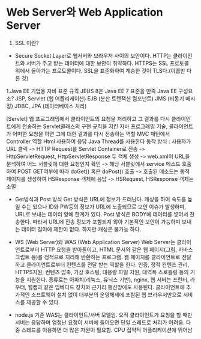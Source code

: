 # Web Server와 Web Application Server

1. SSL 이란?
- Secure Socket Layer로 웹서버와 브라우저 사이의 보안이다. HTTP는 클라이언트와 서버가 주고 받는 데이터에 대한 보안이 취약하다. HTTPS는 SSL 프로토콜 위에서 돌아가는 프로토콜이다. SSL을 표준화하여 계승한 것이 TLS다.(이름만 다른 것)

1.Java EE 기업용 자바 표준 규격
JEUS 8은 Java EE 7 표준을 만족
Java EE 구성요소?
JSP, Servlet (웹 어플리케이션)
EJB (분산 트랜잭션 컴포넌트)
JMS (비동기 메시징)
JDBC, JPA (데이터베이스 처리)

[Servlet]
웹 프로그래밍에서 클라이언트의 요청을 처리하고 그 결과를 다시 클라이언트에게 전송하는 Servlet클래스의 구현 규칙을 지킨 자바 프로그래밍 기술, 클라이언트가 어떠한 요청을 하면 그에 대한 결과를 다시 전송하는 역할
MVC 패턴에서 Controller 역할
Html 사용하여 응답
Java Thread를 사용한다
동작 방식 : 사용자가 URL 클릭 -> HTTP Request를 Servlet Container로 전송 -> HttpServletRequest, HttpServletResponse 두 객체 생성 -> web.xml이 URL을 분석하여 어느 서블릿에 대한 요청인지 확인 -> 해당 서블릿에서 service 메소드 호출하여 POST GET여부에 따라 doGet() 혹은 doPost() 호출 -> 호출된 메소드는 동적 페이지를 생성하여 HSResponse 객체에 응답 -> HSRequest, HSResponse 객체는 소멸
* Get방식과 Post 방식
Get 방식은 URL에 정보가 드러난다. 캐싱을 하여 속도를 높일 수는 있으나 ID와 PW등의 정보가 URL에 노출되므로 보안 이슈가 발생하며, URL로 보내는 데이터 양에 한계가 있다.
Post 방식은 BODY에 데이터를 넣어서 전송한다. 따라서 URL에 전송 정보가 포함되지 않아 기본적인 보안이 가능하며 보내는 데이터 길이에 제한이 없다. 하지만 캐싱은 불가능 하다.

* WS (Web Server)와 WAS (Web Application Server)
Web Server는 클라이언트로부터 HTTP 요청을 받아들이고, HTML 문서와 같은 웹 페이지(그림, 자바스크립트 등)를 정적으로 처리해 반환하는 프로그램. 웹 페이지를 클라이언트로 전달하고 클라이언트로부터 컨텐츠를 전달 받는 역할을 한다. 인증, 정적 컨텐츠 관리, HTTPS지원, 컨텐츠 압축, 가상 호스팅, 대용량 파일 지원, 대역폭 스로틀링 등의 기능을 지원한다.
 종류로는 아파치(리눅스, 유닉스 기반), nginx, 
 웹 서버는 프린터, 라우터, 웹캠과 같은 임베디드 장치와 근거리 통신망에도 사용된다. 클라이언트에 추가적인 소프트웨어 설치 없이 대부분의 운영체제에 포함된 웹 브라우저만으로 서비스를 제공할 수 있다.

* node.js
기존 WAS는 클라이언트/서버 모델임. 오직 클라이언트가 요청을 할 때만 서버는 응답하며 엄청난 요청이 서버에 들어오면 단일 스레드로 처리가 어려움. 다중 스레드를 이용하면 더 많은 자원이 필요함. CPU 집약적 어플리케이션에 뛰어남
